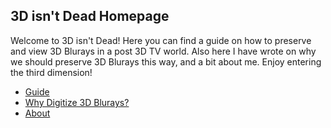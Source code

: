 ## 3D isn't Dead Homepage

Welcome to 3D isn't Dead! Here you can find a guide on how to preserve and view 3D Blurays in a post 3D TV world. Also here I have wrote on why we should preserve 3D Blurays this way, and a bit about me. Enjoy entering the third dimension! 

* [Guide](Guide.md)
* [Why Digitize 3D Blurays?](Why_Digitize_3D_Blurays.md)
* [About](About_Me.md)

